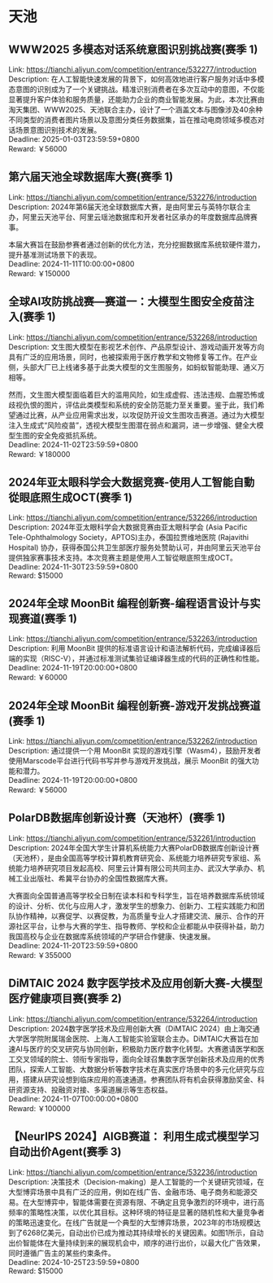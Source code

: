 # 天池



## WWW2025 多模态对话系统意图识别挑战赛(赛季 1)

Link: https://tianchi.aliyun.com/competition/entrance/532277/introduction  
Description: 在人工智能快速发展的背景下，如何高效地进行客户服务对话中多模态意图的识别成为了一个关键挑战。精准识别消费者在多次互动中的意图，不仅能显著提升客户体验和服务质量，还能助力企业的商业智能发展。为此，本次比赛由淘天集团、WWW2025、天池联合主办，设计了一个涵盖文本与图像涉及40余种不同类型的消费者图片场景以及意图分类任务数据集，旨在推动电商领域多模态对话场景意图识别技术的发展。  
Deadline: 2025-01-03T23:59:59+0800  
Reward: ￥56000  


## 第六届天池全球数据库大赛(赛季 1)

Link: https://tianchi.aliyun.com/competition/entrance/532276/introduction  
Description: 2024年第6届天池全球数据库大赛，是由阿里云与英特尔联合主办，阿里云天池平台、阿里云瑶池数据库和开发者社区承办的年度数据库品牌赛事。

本届大赛旨在鼓励参赛者通过创新的优化方法，充分挖掘数据库系统软硬件潜力，提升基准测试场景下的表现。  
Deadline: 2024-11-11T10:00:00+0800  
Reward: ￥150000  


## 全球AI攻防挑战赛—赛道一：大模型生图安全疫苗注入(赛季 1)

Link: https://tianchi.aliyun.com/competition/entrance/532268/introduction  
Description: 文生图大模型在影视艺术创作、产品原型设计、游戏动画开发等方向具有广泛的应用场景，同时，也被探索用于医疗教学和文物修复等工作。在产业侧，头部大厂已上线诸多基于此类大模型的文生图服务，如蚂蚁智能助理、通义万相等。

然而，文生图大模型面临着巨大的滥用风险，如生成虚假、违法违规、血腥恐怖或歧视仇恨的图片，评估此类模型和系统的安全防范能力至关重要。鉴于此，我们希望通过比赛，从产业应用需求出发，以攻促防开设文生图攻击赛道。通过为大模型注入生成式“风险疫苗”，透视大模型生图潜在弱点和漏洞，进一步增强、健全大模型生图的安全免疫抵抗系统。  
Deadline: 2024-11-02T23:59:59+0800  
Reward: ￥180000  


## 2024年亚太眼科学会大数据竞赛-使用人工智能自動從眼底照生成OCT(赛季 1)

Link: https://tianchi.aliyun.com/competition/entrance/532266/introduction  
Description: 2024年亚太眼科学会大数据竞赛由亚太眼科学会 (Asia Pacific Tele-Ophthalmology Society，APTOS)主办，泰国拉贾维地医院 (Rajavithi Hospital) 协办，获得泰国公共卫生部医疗服务处赞助认可，并由阿里云天池平台提供独家赛事技术支持。本次竞赛主题是使用人工智從眼底照生成OCT。  
Deadline: 2024-11-30T23:59:59+0800  
Reward: $15000  


## 2024年全球 MoonBit 编程创新赛-编程语言设计与实现赛道(赛季 1)

Link: https://tianchi.aliyun.com/competition/entrance/532263/introduction  
Description: 利用 MoonBit 提供的标准语言设计和语法解析代码，完成编译器后端的实现（RISC-V），并通过标准测试集验证编译器生成的代码的正确性和性能。  
Deadline: 2024-11-19T20:00:00+0800  
Reward: ￥60000  


## 2024年全球 MoonBit 编程创新赛-游戏开发挑战赛道(赛季 1)

Link: https://tianchi.aliyun.com/competition/entrance/532262/introduction  
Description: 通过提供一个用 MoonBit 实现的游戏引擎（Wasm4），鼓励开发者使用Marscode平台进行代码书写并参与游戏开发挑战，展示 MoonBit 的强大功能和潜力。  
Deadline: 2024-11-19T20:00:00+0800  
Reward: ￥56000  


## PolarDB数据库创新设计赛（天池杯）(赛季 1)

Link: https://tianchi.aliyun.com/competition/entrance/532261/introduction  
Description: 2024年全国大学生计算机系统能力大赛PolarDB数据库创新设计赛（天池杯），是由全国高等学校计算机教育研究会、系统能力培养研究专家组、系统能力培养研究项目发起高校、阿里云计算有限公司共同主办、武汉大学承办、机械工业出版社、希冀平台协办的全国性数据库大赛。

大赛面向全国普通高等学校全日制在读本科和专科学生，旨在培养数据库系统领域的设计、分析、优化与应用人才，激发学生的想象力、创新力、工程实践能力和团队协作精神，以赛促学、以赛促教，为高质量专业人才搭建交流、展示、合作的开源社区平台，让参与大赛的学生、指导教师、学校和企业都能从中获得补益，助力我国高校与企业在数据库系统领域的产学研合作健康、快速发展。  
Deadline: 2024-11-20T23:59:59+0800  
Reward: ￥355000  


## DiMTAIC 2024 数字医学技术及应用创新大赛-大模型医疗健康项目赛(赛季 2)

Link: https://tianchi.aliyun.com/competition/entrance/532264/introduction  
Description: 2024数字医学技术及应用创新大赛（DiMTAIC 2024）由上海交通大学医学院附属瑞金医院、上海人工智能实验室联合主办。DiMTAIC大赛旨在加速AI与医疗的交叉研究与协同创新，积极助力医疗数字化转型。大赛邀请医学和医工交叉领域的院士、领衔专家指导，面向全球召集数字医学创新技术及应用的优秀团队，探索人工智能、大数据分析等数字技术在真实医疗场景中的多元化研究与应用，搭建从研究设想到临床应用的高速通道。参赛团队将有机会获得激励奖金、科研资源支持、投融资对接、多渠道展示等生态权益。  
Deadline: 2024-11-07T00:00:00+0800  
Reward: ￥100000  


## 【NeurIPS 2024】AIGB赛道： 利用生成式模型学习自动出价Agent(赛季 3)

Link: https://tianchi.aliyun.com/competition/entrance/532236/introduction  
Description: 决策技术（Decision-making）是人工智能的一个关键研究领域，在大型博弈场景中具有广泛的应用，例如在线广告、金融市场、电子商务和能源交易。在大型博弈中，智能体需要在资源有限、不确定且竞争激烈的环境中，进行高频率的策略性决策，以优化其目标。这种环境的特征是显著的随机性和大量竞争者的策略迅速变化。在线广告就是一个典型的大型博弈场景，2023年的市场规模达到了6268亿美元，自动出价已成为推动其持续增长的关键因素。如图1所示，自动出价智能体在大量持续到来的展现机会中，顺序的进行出价，以最大化广告效果，同时遵循广告主的某些约束条件。  
Deadline: 2024-10-25T23:59:59+0800  
Reward: $15000  

